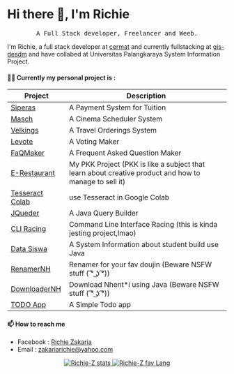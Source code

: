 # Hi there 👋, I'm Richie
<p align="center">
    <samp>A Full Stack developer, Freelancer and  Weeb.</samp>
</p>

I'm Richie, a full stack developer at [cermat](https://cerdasmediatama.com) and currently fullstacking at [gis-desdm](https://gis-desdm.kalteng.tech/) and have collabed at Universitas Palangkaraya System Information Project.

#### 👨‍💻 Currently my personal project is :

|Project|Description  |
|--|--|
|[Siperas](https://github.com/Richie-Z/siperas) |A Payment System for Tuition|
|[Masch](https://github.com/Richie-Z/masch)|A Cinema Scheduler System|
|[Velkings](https://github.com/Richie-Z/velkings)|A Travel Orderings System|
|[Levote](https://github.com/Richie-Z/levote)|A Voting Maker|
|[FaQMaker](https://github.com/Richie-Z/faq-backend)|A Frequent Asked Question Maker|
|[E-Restaurant](https://github.com/Richie-Z/E-Restaurant)|My PKK Project (PKK is like a subject that learn about creative product and how to manage to sell it)|
|[Tesseract Colab](https://github.com/Richie-Z/tessearctCOLAB) |use Tesseract in Google Colab|
|[JQueder](https://github.com/Richie-Z/Jquder) |A Java Query Builder|
|[CLI Racing](https://github.com/Richie-Z/cli-racing)|Command Line Interface Racing (this is kinda jesting project,lmao)|
|[Data Siswa](https://github.com/Richie-Z/data-siswa)| A System Information about student build use Java|
|[RenamerNH](https://github.com/Richie-Z/renamer-nhent)|Renamer for your fav doujin (Beware NSFW stuff ( ͡° ͜ʖ ͡°)) |
|[DownloaderNH](https://github.com/Richie-Z/DownloaderNH-Java)| Download Nhent*i using Java (Beware NSFW stuff ( ͡° ͜ʖ ͡°)) | 
|[TODO App](https://github.com/Richie-Z/todo-app)| A Simple Todo app  |


#### 📫 How to reach me

 - Facebook : [Richie Zakaria](https://web.facebook.com/richie.zakaria.1/)
 - Email : [zakariarichie@yahoo.com](mailto:zakariarichie@yahoo.com)

<p align="center">
    <a href="https://github.com/richie-z">
        <img alt="Richie-Z stats" src="https://github-readme-stats.vercel.app/api?username=Richie-Z&count_private=true&show_icons=true&hide_title=true&include_all_commits=true">
          <img alt="Richie-Z fav Lang" src="https://github-readme-stats.vercel.app/api/top-langs/?username=Richie-Z&show_icons=true&count_private=true">
    </a>
</p>

<!--
**Richie-Z/Richie-Z** is a ✨ _special_ ✨ repository because its `README.md` (this file) appears on your GitHub profile.

Here are some ideas to get you started:

- 🔭 I’m currently working on
- 🌱 I’m currently learning ...
- 👯 I’m looking to collaborate on ...
- 🤔 I’m looking for help with ...
- 💬 Ask me about ...
- 📫 How to reach me: ...
- 😄 Pronouns: ...
- ⚡ Fun fact: ...
<img src="https://github-readme-stats.vercel.app/api/top-langs/?username=Richie-Z&show_icons=true&theme=vue">
-->
